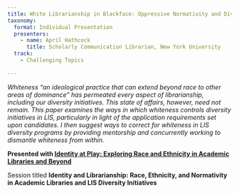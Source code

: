 ```yaml
---
title: White Librarianship in Blackface: Oppressive Normativity and Diversity Initiatives in LIS
taxonomy:
  format: Individual Presentation
  presenters: 
    - name: April Hathcock
	  title: Scholarly Communication Librarian, New York University
  track:
    - Challenging Topics
	
---
```

_Whiteness “an ideological practice that can extend beyond race to other areas of dominance” has permeated every 
aspect of librarianship, including our diversity initiatives. This state of affairs, however, need not remain. This 
paper examines the ways in which whiteness controls diversity initiatives in LIS, particularly in light of the application requirements set upon candidates. I then suggest ways to correct for whiteness in LIS diversity programs by providing mentorship and concurrently working to dismantle whiteness from within._

**Presented with [Identity at Play: Exploring Race and Ethnicity in Academic Libraries and Beyond](/sessions/Identity-at-Play-Exploring-Race-and-Ethnicity-in-Academic-Libraries-and-Beyond)**

Session titled **Identity and Librarianship: Race, Ethnicity, and Normativity in Academic Libraries and LIS Diversity Initiatives**